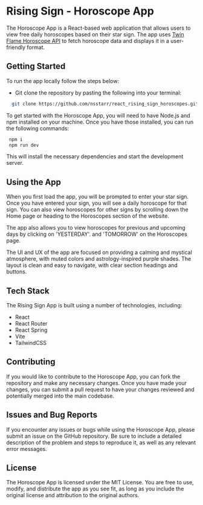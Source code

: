 # Rising Sign - Horoscope App

The Horoscope App is a React-based web application that allows users to view free daily horoscopes based on their star sign. The app uses [Twin Flame Horoscope API](https://github.com/TwinFlame-Development/horoscopeAPI) to fetch horoscope data and displays it in a user-friendly format.


## Getting Started

To run the app locally follow the steps below:

- Git clone the repository by pasting the following into your terminal:

```bash
  git clone https://github.com/nsstarr/react_rising_sign_horoscopes.git
```
To get started with the Horoscope App, you will need to have Node.js and npm installed on your machine. Once you have those installed, you can run the following commands:

```bash
 npm i
 npm run dev
```
This will install the necessary dependencies and start the development server.

## Using the App

When you first load the app, you will be prompted to enter your star sign. Once you have entered your sign, you will see a daily horoscope for that sign. You can also view horoscopes for other signs by scrolling down the Home page or heading to the Horoscopes section of the website.


The app also allows you to view horoscopes for previous and upcoming days by clicking on 'YESTERDAY'. and 'TOMORROW' on the Horoscopes page. 

The UI and UX of the app are focused on providing a calming and mystical atmosphere, with muted colors and astrology-inspired purple shades. The layout is clean and easy to navigate, with clear section headings and buttons.

## Tech Stack
The Rising Sign App is built using a number of technologies, including:

 - React
 - React Router
 - React Spring
 - Vite
 - TailwindCSS

## Contributing
If you would like to contribute to the Horoscope App, you can fork the repository and make any necessary changes. Once you have made your changes, you can submit a pull request to have your changes reviewed and potentially merged into the main codebase.

## Issues and Bug Reports

If you encounter any issues or bugs while using the Horoscope App, please submit an issue on the GitHub repository. Be sure to include a detailed description of the problem and steps to reproduce it, as well as any relevant error messages.
## License

The Horoscope App is licensed under the MIT License. You are free to use, modify, and distribute the app as you see fit, as long as you include the original license and attribution to the original authors.